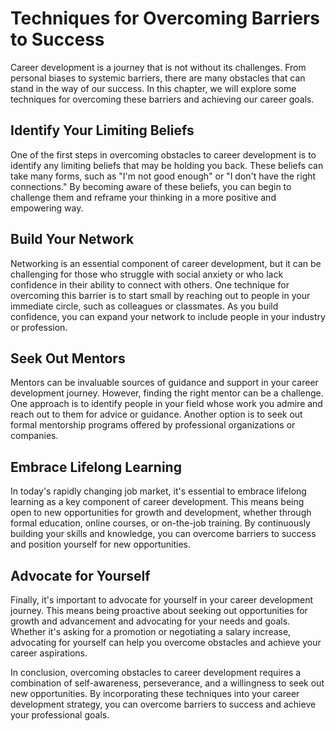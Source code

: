 Techniques for Overcoming Barriers to Success
=========================================================================================

Career development is a journey that is not without its challenges. From personal biases to systemic barriers, there are many obstacles that can stand in the way of our success. In this chapter, we will explore some techniques for overcoming these barriers and achieving our career goals.

Identify Your Limiting Beliefs
------------------------------

One of the first steps in overcoming obstacles to career development is to identify any limiting beliefs that may be holding you back. These beliefs can take many forms, such as "I'm not good enough" or "I don't have the right connections." By becoming aware of these beliefs, you can begin to challenge them and reframe your thinking in a more positive and empowering way.

Build Your Network
------------------

Networking is an essential component of career development, but it can be challenging for those who struggle with social anxiety or who lack confidence in their ability to connect with others. One technique for overcoming this barrier is to start small by reaching out to people in your immediate circle, such as colleagues or classmates. As you build confidence, you can expand your network to include people in your industry or profession.

Seek Out Mentors
----------------

Mentors can be invaluable sources of guidance and support in your career development journey. However, finding the right mentor can be a challenge. One approach is to identify people in your field whose work you admire and reach out to them for advice or guidance. Another option is to seek out formal mentorship programs offered by professional organizations or companies.

Embrace Lifelong Learning
-------------------------

In today's rapidly changing job market, it's essential to embrace lifelong learning as a key component of career development. This means being open to new opportunities for growth and development, whether through formal education, online courses, or on-the-job training. By continuously building your skills and knowledge, you can overcome barriers to success and position yourself for new opportunities.

Advocate for Yourself
---------------------

Finally, it's important to advocate for yourself in your career development journey. This means being proactive about seeking out opportunities for growth and advancement and advocating for your needs and goals. Whether it's asking for a promotion or negotiating a salary increase, advocating for yourself can help you overcome obstacles and achieve your career aspirations.

In conclusion, overcoming obstacles to career development requires a combination of self-awareness, perseverance, and a willingness to seek out new opportunities. By incorporating these techniques into your career development strategy, you can overcome barriers to success and achieve your professional goals.
